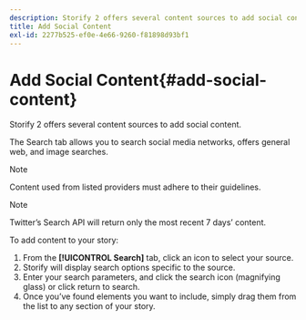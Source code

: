 ```yaml
---
description: Storify 2 offers several content sources to add social content.
title: Add Social Content
exl-id: 2277b525-ef0e-4e66-9260-f81898d93bf1
---
```

# Add Social Content{#add-social-content}

Storify 2 offers several content sources to add social content.

The Search tab allows you to search social media networks, offers general web, and image searches.

>[!NOTE]
>
>Content used from listed providers must adhere to their guidelines.

>[!NOTE]
>
>Twitter’s Search API will return only the most recent 7 days’ content.

To add content to your story:

1. From the **[!UICONTROL Search]** tab, click an icon to select your source.
1. Storify will display search options specific to the source.
1. Enter your search parameters, and click the search icon (magnifying glass) or click return to search.
1. Once you’ve found elements you want to include, simply drag them from the list to any section of your story.
